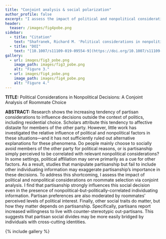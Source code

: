 ```yaml
---
title: "Conjoint analysis & social polarization"
author_profile: false
excerpt: "I assess the impact of political and nonpolitical considerations on social decisions via conjoint analysis."
header:
  teaser: /images/fig4pobe.png
sidebar:
  - title: "Citation"
    text: "Shafranek, Richard M. 'Political considerations in nonpolitical decisions: A conjoint analysis of roommate choice.' _Political Behavior_ 43, no. 1 (2021): 271-300."
  - title: "DOI"
    text: "[10.1007/s11109-019-09554-9](https://doi.org/10.1007/s11109-019-09554-9)"
gallery:
  - url: images/fig3_pobe.png
    image_path: images/fig3_pobe.png
    alt: "Figure 3."
  - url: images/fig4_pobe.png
    image_path: images/fig4_pobe.png
    alt: "Figure 4."
---
```

**TITLE:** Political Considerations in Nonpolitical Decisions: A Conjoint Analysis of Roommate Choice

**ABSTRACT:** Research shows the increasing tendency of partisan considerations to influence decisions outside the context of politics, including residential choice. Scholars attribute this tendency to affective distaste for members of the other party. However, little work has investigated the relative influence of political and nonpolitical factors in these situations—and it has not sufficiently ruled out alternative explanations for these phenomena. Do people mainly choose to socially avoid members of the other party for political reasons, or is partisanship simply perceived to be correlated with relevant nonpolitical considerations? In some settings, political affiliation may serve primarily as a cue for other factors. As a result, studies that manipulate partisanship but fail to include other individuating information may exaggerate partisanship’s importance in these decisions. To address this shortcoming, I assess the impact of political and nonpolitical considerations on roommate selection via conjoint analysis. I find that partisanship strongly influences this social decision even in the presence of nonpolitical-but-politically-correlated individuating information. Partisan preferences are also moderated by roommates’ perceived levels of political interest. Finally, other social traits do matter, but how they matter depends on partisanship. Specifically, partisans report increased willingness to live with counter-stereotypic out-partisans. This suggests that partisan social divides may be more easily bridged by individuals with cross-cutting identities.



{% include gallery %}
